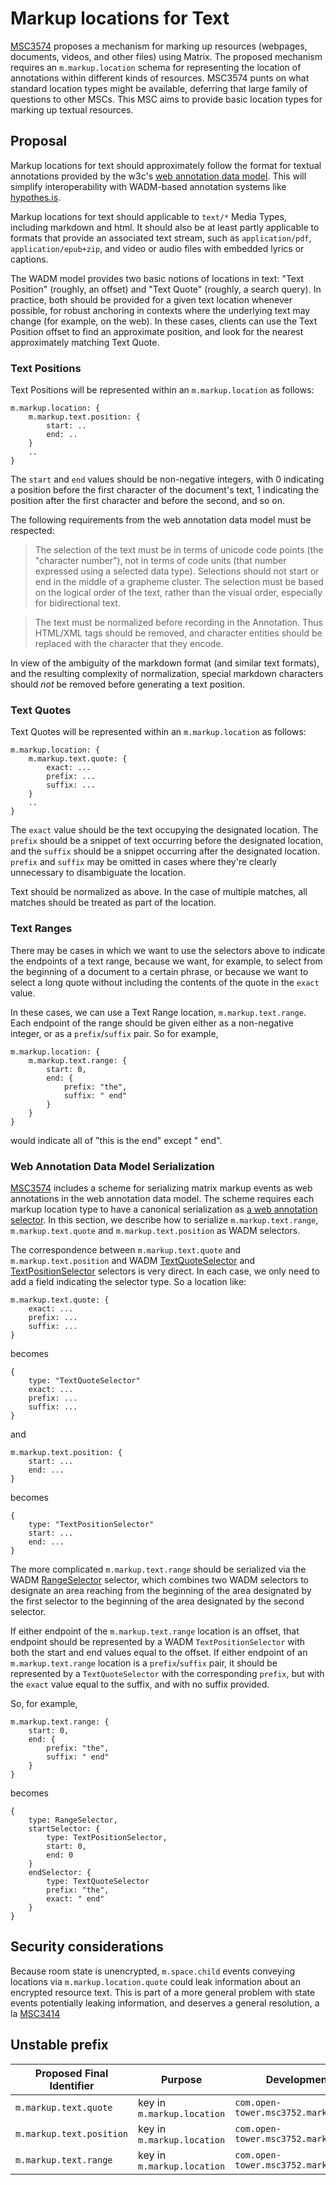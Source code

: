 # Markup locations for Text

[MSC3574](https://github.com/matrix-org/matrix-spec-proposals/pull/3574)
proposes a mechanism for marking up resources (webpages, documents, videos, and
other files) using Matrix. The proposed mechanism requires an
`m.markup.location` schema for representing the location of annotations within
different kinds of resources. MSC3574 punts on what standard location types
might be available, deferring that large family of questions to other MSCs.
This MSC aims to provide basic location types for marking up textual resources.
 
## Proposal

Markup locations for text should approximately follow the format for textual
annotations provided by the w3c's [web annotation data
model](https://www.w3.org/TR/annotation-model/). This will simplify
interoperability with WADM-based annotation systems like
[hypothes.is](https://hypothes.is).

Markup locations for text should applicable to `text/*` Media Types, including
markdown and html. It should also be at least partly applicable to formats that
provide an associated text stream, such as `application/pdf`,
`application/epub+zip`, and video or audio files with embedded lyrics or
captions.

The WADM model provides two basic notions of locations in text: "Text Position"
(roughly, an offset) and "Text Quote" (roughly, a search query). In practice,
both should be provided for a given text location whenever possible, for robust
anchoring in contexts where the underlying text may change (for example, on the
web). In these cases, clients can use the Text Position offset to find an
approximate position, and look for the nearest approximately matching Text
Quote.

### Text Positions

Text Positions will be represented within an `m.markup.location` as follows:

```
m.markup.location: {
    m.markup.text.position: {
        start: ..
        end: ..
    }
    ..
}
```

The `start` and `end` values should be non-negative integers, with 0 indicating
a position before the first character of the document's text, 1 indicating the
position after the first character and before the second, and so on.

The following requirements from the web annotation data model must be
respected:

> The selection of the text must be in terms of unicode code points (the
"character number"), not in terms of code units (that number expressed using a
selected data type). Selections should not start or end in the middle of a
grapheme cluster. The selection must be based on the logical order of the text,
rather than the visual order, especially for bidirectional text.

> The text must be normalized before recording in the Annotation. Thus HTML/XML
tags should be removed, and character entities should be replaced with the
character that they encode. 

In view of the ambiguity of the markdown format (and similar text formats), and
the resulting complexity of normalization, special markdown characters should
*not* be removed before generating a text position.

### Text Quotes

Text Quotes will be represented within an `m.markup.location` as follows:

```
m.markup.location: {
    m.markup.text.quote: {
        exact: ...
        prefix: ...
        suffix: ...
    }
    ..
}
```

The `exact` value should be the text occupying the designated location. The
`prefix` should be a snippet of text occurring before the designated location,
and the `suffix` should be a snippet occurring after the designated location.
`prefix` and `suffix` may be omitted in cases where they're clearly unnecessary
to disambiguate the location. 

Text should be normalized as above. In the case of multiple matches, all
matches should be treated as part of the location.

### Text Ranges

There may be cases in which we want to use the selectors above to indicate the
endpoints of a text range, because we want, for example, to select from the
beginning of a document to a certain phrase, or because we want to select a
long quote without including the contents of the quote in the `exact` value.

In these cases, we can use a Text Range location, `m.markup.text.range`. Each
endpoint of the range should be given either as a non-negative integer, or as a
`prefix`/`suffix` pair. So for example,

```
m.markup.location: {
    m.markup.text.range: {
        start: 0,
        end: {
            prefix: "the",
            suffix: " end"
        }
    }
}
```

would indicate all of "this is the end" except " end".

### Web Annotation Data Model Serialization

[MSC3574](https://github.com/matrix-org/matrix-spec-proposals/pull/3574)
includes a scheme for serializing matrix markup events as web annotations in
the web annotation data model. The scheme requires each markup location type to
have a canonical serialization as [a web annotation
selector](https://www.w3.org/TR/annotation-model/#selectors]). In this section,
we describe how to serialize `m.markup.text.range`, `m.markup.text.quote` and
`m.markup.text.position` as WADM selectors.

The correspondence between `m.markup.text.quote` and `m.markup.text.position`
and WADM
[TextQuoteSelector](https://www.w3.org/TR/annotation-model/#text-quote-selector)
and
[TextPositionSelector](https://www.w3.org/TR/annotation-model/#text-position-selector)
selectors is very direct. In each case, we only need to add a field indicating
the selector type. So a location like:

```
m.markup.text.quote: {
    exact: ...
    prefix: ...
    suffix: ...
}
```

becomes

``` 
{
    type: "TextQuoteSelector"
    exact: ... 
    prefix: ... 
    suffix: ... 
}
```

and 

```
m.markup.text.position: {
    start: ...
    end: ...
}
```

becomes

``` 
{
    type: "TextPositionSelector"
    start: ...
    end: ...
}
```

The more complicated `m.markup.text.range` should be serialized via the WADM
[RangeSelector](https://www.w3.org/TR/annotation-model/#range-selector) selector, which
combines two WADM selectors to designate an area reaching from the beginning of
the area designated by the first selector to the beginning of the area
designated by the second selector.

If either endpoint of the `m.markup.text.range` location is an offset, that
endpoint should be represented by a WADM `TextPositionSelector` with both the
start and end values equal to the offset. If either endpoint of an
`m.markup.text.range` location is a `prefix`/`suffix` pair, it should be
represented by a `TextQuoteSelector` with the corresponding `prefix`, but with
the `exact` value equal to the suffix, and with no suffix provided. 

So, for example,

```
m.markup.text.range: { 
    start: 0,
    end: { 
        prefix: "the", 
        suffix: " end" 
    } 
}
```

becomes 

```
{ 
    type: RangeSelector,
    startSelector: {
        type: TextPositionSelector,
        start: 0,
        end: 0
    }
    endSelector: { 
        type: TextQuoteSelector
        prefix: "the", 
        exact: " end" 
    } 
}
```

## Security considerations

Because room state is unencrypted, `m.space.child` events conveying locations
via `m.markup.location.quote` could leak information about an encrypted
resource text. This is part of a more general problem with state events
potentially leaking information, and deserves a general resolution, a la
[MSC3414](https://github.com/matrix-org/matrix-spec-proposals/pull/3414)

## Unstable prefix

| Proposed Final Identifier | Purpose                                                    | Development Identifier                        |
| ------------------------- | ---------------------------------------------------------- | --------------------------------------------- |
| `m.markup.text.quote`     | key in `m.markup.location`                                 | `com.open-tower.msc3752.markup.text.quote`    |
| `m.markup.text.position`  | key in `m.markup.location`                                 | `com.open-tower.msc3752.markup.text.position` |
| `m.markup.text.range`     | key in `m.markup.location`                                 | `com.open-tower.msc3752.markup.text.range`    |
